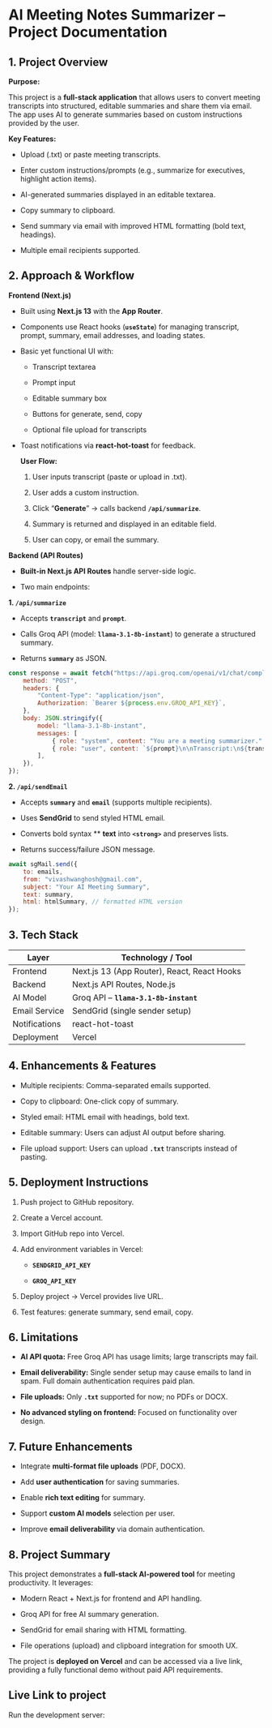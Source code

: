 # AI Meeting Notes Summarizer – Project Documentation

## 1. Project Overview
__Purpose:__

This project is a __full-stack application__ that allows users to convert meeting transcripts into structured, editable summaries and share them via email. The app uses AI to generate summaries based on custom instructions provided by the user.

__Key Features:__

- Upload (.txt) or paste meeting transcripts.

- Enter custom instructions/prompts (e.g., summarize for executives, highlight action items).

- AI-generated summaries displayed in an editable textarea.

- Copy summary to clipboard.

- Send summary via email with improved HTML formatting (bold text, headings).

- Multiple email recipients supported.

## 2. Approach & Workflow
__Frontend (Next.js)__

- Built using __Next.js 13__ with the __App Router__.

- Components use React hooks (__```useState```__) for managing transcript, prompt, summary, email addresses, and loading states.

- Basic yet functional UI with:

    - Transcript textarea

    - Prompt input

    - Editable summary box

    - Buttons for generate, send, copy

    - Optional file upload for transcripts

- Toast notifications via __react-hot-toast__ for feedback.

  **User Flow:**
  
  1. User inputs transcript (paste or upload in .txt).
  
  2. User adds a custom instruction.
  
  3. Click “__Generate__” → calls backend __```/api/summarize```__.
  
  4. Summary is returned and displayed in an editable field.
  
  5. User can copy, or email the summary.

__Backend (API Routes)__

- __Built-in Next.js API Routes__ handle server-side logic.

- Two main endpoints:

**1. ```/api/summarize```**

 - Accepts __```transcript```__ and __```prompt```__.

 - Calls Groq API (model: __```llama-3.1-8b-instant```__) to generate a structured summary.

 - Returns __```summary```__ as JSON.

```javascript
const response = await fetch("https://api.groq.com/openai/v1/chat/completions", {
    method: "POST",
    headers: {
        "Content-Type": "application/json",
        Authorization: `Bearer ${process.env.GROQ_API_KEY}`,
    },
    body: JSON.stringify({
        model: "llama-3.1-8b-instant",
        messages: [
            { role: "system", content: "You are a meeting summarizer." },
            { role: "user", content: `${prompt}\n\nTranscript:\n${transcript}` },
        ],
    }),
});
```


**2. ```/api/sendEmail```**

 - Accepts __```summary```__ and __```email```__ (supports multiple recipients).

 - Uses __SendGrid__ to send styled HTML email.

 - Converts bold syntax ** **text** into __```<strong>```__ and preserves lists.

 - Returns success/failure JSON message.

```javascript
await sgMail.send({
    to: emails,
    from: "vivashwanghosh@gmail.com",
    subject: "Your AI Meeting Summary",
    text: summary,
    html: htmlSummary, // formatted HTML version
});
```

## 3. Tech Stack

| Layer             | Technology / Tool                      |
|------------------|---------------------------------------|
| Frontend          | Next.js 13 (App Router), React, React Hooks |
| Backend           | Next.js API Routes, Node.js            |
| AI Model          | Groq API – __```llama-3.1-8b-instant```__       |
| Email Service     | SendGrid (single sender setup)         |
| Notifications     | react-hot-toast                         |
| Deployment        | Vercel   |


## 4. Enhancements & Features

 - Multiple recipients: Comma-separated emails supported.

 - Copy to clipboard: One-click copy of summary.

 - Styled email: HTML email with headings, bold text.

 - Editable summary: Users can adjust AI output before sharing.

 - File upload support: Users can upload __```.txt```__ transcripts instead of pasting.

## 5. Deployment Instructions

 1. Push project to GitHub repository.

 2. Create a Vercel account.

 3. Import GitHub repo into Vercel.

 4. Add environment variables in Vercel:

     - __```SENDGRID_API_KEY```__

     - __```GROQ_API_KEY```__

 5. Deploy project → Vercel provides live URL.

 6. Test features: generate summary, send email, copy.

## 6. Limitations

 - __AI API quota:__ Free Groq API has usage limits; large transcripts may fail.

 - __Email deliverability:__ Single sender setup may cause emails to land in spam. Full domain authentication requires paid plan.

 - __File uploads:__ Only __```.txt```__ supported for now; no PDFs or DOCX.

 - __No advanced styling on frontend:__ Focused on functionality over design.

## 7. Future Enhancements

 - Integrate __multi-format file uploads__ (PDF, DOCX).

 - Add __user authentication__ for saving summaries.

 - Enable __rich text editing__ for summary.

 - Support __custom AI models__ selection per user.

 - Improve __email deliverability__ via domain authentication.

## 8. Project Summary

This project demonstrates a __full-stack AI-powered tool__ for meeting productivity. It leverages:

 - Modern React + Next.js for frontend and API handling.

 - Groq API for free AI summary generation.

 - SendGrid for email sharing with HTML formatting.

 - File operations (upload) and clipboard integration for smooth UX.

The project is __deployed on Vercel__ and can be accessed via a live link, providing a fully functional demo without paid API requirements.

## Live Link to project

Run the development server:

```

```
